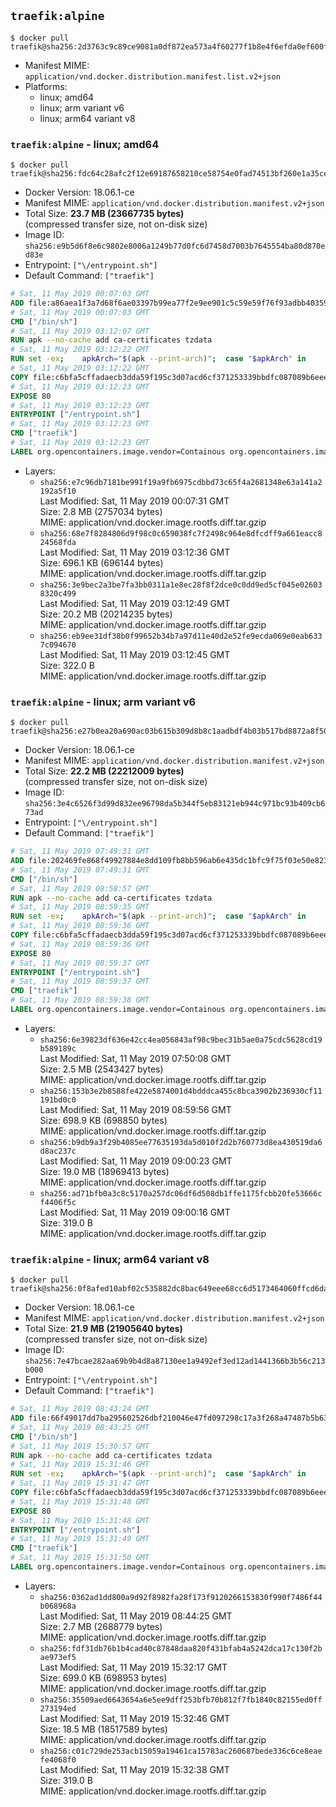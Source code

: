 ## `traefik:alpine`

```console
$ docker pull traefik@sha256:2d3763c9c89ce9081a0df872ea573a4f60277f1b8e4f6efda0ef600fd1ecf3bc
```

-	Manifest MIME: `application/vnd.docker.distribution.manifest.list.v2+json`
-	Platforms:
	-	linux; amd64
	-	linux; arm variant v6
	-	linux; arm64 variant v8

### `traefik:alpine` - linux; amd64

```console
$ docker pull traefik@sha256:fdc64c28afc2f12e69187658210ce58754e0fad74513bf260e1a35cec262121f
```

-	Docker Version: 18.06.1-ce
-	Manifest MIME: `application/vnd.docker.distribution.manifest.v2+json`
-	Total Size: **23.7 MB (23667735 bytes)**  
	(compressed transfer size, not on-disk size)
-	Image ID: `sha256:e9b5d6f8e6c9802e8006a1249b77d0fc6d7458d7003b7645554ba80d870ed83e`
-	Entrypoint: `["\/entrypoint.sh"]`
-	Default Command: `["traefik"]`

```dockerfile
# Sat, 11 May 2019 00:07:03 GMT
ADD file:a86aea1f3a7d68f6ae03397b99ea77f2e9ee901c5c59e59f76f93adbb4035913 in / 
# Sat, 11 May 2019 00:07:03 GMT
CMD ["/bin/sh"]
# Sat, 11 May 2019 03:12:07 GMT
RUN apk --no-cache add ca-certificates tzdata
# Sat, 11 May 2019 03:12:22 GMT
RUN set -ex; 	apkArch="$(apk --print-arch)"; 	case "$apkArch" in 		armhf) arch='arm' ;; 		aarch64) arch='arm64' ;; 		x86_64) arch='amd64' ;; 		*) echo >&2 "error: unsupported architecture: $apkArch"; exit 1 ;; 	esac; 	wget --quiet -O /usr/local/bin/traefik "https://github.com/containous/traefik/releases/download/v1.7.11/traefik_linux-$arch"; 	chmod +x /usr/local/bin/traefik
# Sat, 11 May 2019 03:12:22 GMT
COPY file:c6bfa5cffadaecb3dda59f195c3d07acd6cf371253339bbdfc087089b6eee8b8 in / 
# Sat, 11 May 2019 03:12:23 GMT
EXPOSE 80
# Sat, 11 May 2019 03:12:23 GMT
ENTRYPOINT ["/entrypoint.sh"]
# Sat, 11 May 2019 03:12:23 GMT
CMD ["traefik"]
# Sat, 11 May 2019 03:12:23 GMT
LABEL org.opencontainers.image.vendor=Containous org.opencontainers.image.url=https://traefik.io org.opencontainers.image.title=Traefik org.opencontainers.image.description=A modern reverse-proxy org.opencontainers.image.version=v1.7.11 org.opencontainers.image.documentation=https://docs.traefik.io
```

-	Layers:
	-	`sha256:e7c96db7181be991f19a9fb6975cdbbd73c65f4a2681348e63a141a2192a5f10`  
		Last Modified: Sat, 11 May 2019 00:07:31 GMT  
		Size: 2.8 MB (2757034 bytes)  
		MIME: application/vnd.docker.image.rootfs.diff.tar.gzip
	-	`sha256:68e7f8284806d9f98c0c659038fc7f2498c964e8dfcdff9a661eacc824568fda`  
		Last Modified: Sat, 11 May 2019 03:12:36 GMT  
		Size: 696.1 KB (696144 bytes)  
		MIME: application/vnd.docker.image.rootfs.diff.tar.gzip
	-	`sha256:3e9bec2a3be7fa3bb0311a1e8ec28f8f2dce0c0dd9ed5cf045e026038320c499`  
		Last Modified: Sat, 11 May 2019 03:12:49 GMT  
		Size: 20.2 MB (20214235 bytes)  
		MIME: application/vnd.docker.image.rootfs.diff.tar.gzip
	-	`sha256:eb9ee31df38b0f99652b34b7a97d11e40d2e52fe9ecda069e0eab6337c094670`  
		Last Modified: Sat, 11 May 2019 03:12:45 GMT  
		Size: 322.0 B  
		MIME: application/vnd.docker.image.rootfs.diff.tar.gzip

### `traefik:alpine` - linux; arm variant v6

```console
$ docker pull traefik@sha256:e27b0ea20a690ac03b615b309d8b8c1aadbdf4b03b517bd8872a8f50586438cc
```

-	Docker Version: 18.06.1-ce
-	Manifest MIME: `application/vnd.docker.distribution.manifest.v2+json`
-	Total Size: **22.2 MB (22212009 bytes)**  
	(compressed transfer size, not on-disk size)
-	Image ID: `sha256:3e4c6526f3d99d832ee96798da5b344f5eb83121eb944c971bc93b409cb673ad`
-	Entrypoint: `["\/entrypoint.sh"]`
-	Default Command: `["traefik"]`

```dockerfile
# Sat, 11 May 2019 07:49:31 GMT
ADD file:202469fe868f49927884e8dd109fb8bb596ab6e435dc1bfc9f75f03e50e82325 in / 
# Sat, 11 May 2019 07:49:31 GMT
CMD ["/bin/sh"]
# Sat, 11 May 2019 08:58:57 GMT
RUN apk --no-cache add ca-certificates tzdata
# Sat, 11 May 2019 08:59:35 GMT
RUN set -ex; 	apkArch="$(apk --print-arch)"; 	case "$apkArch" in 		armhf) arch='arm' ;; 		aarch64) arch='arm64' ;; 		x86_64) arch='amd64' ;; 		*) echo >&2 "error: unsupported architecture: $apkArch"; exit 1 ;; 	esac; 	wget --quiet -O /usr/local/bin/traefik "https://github.com/containous/traefik/releases/download/v1.7.11/traefik_linux-$arch"; 	chmod +x /usr/local/bin/traefik
# Sat, 11 May 2019 08:59:36 GMT
COPY file:c6bfa5cffadaecb3dda59f195c3d07acd6cf371253339bbdfc087089b6eee8b8 in / 
# Sat, 11 May 2019 08:59:36 GMT
EXPOSE 80
# Sat, 11 May 2019 08:59:37 GMT
ENTRYPOINT ["/entrypoint.sh"]
# Sat, 11 May 2019 08:59:37 GMT
CMD ["traefik"]
# Sat, 11 May 2019 08:59:38 GMT
LABEL org.opencontainers.image.vendor=Containous org.opencontainers.image.url=https://traefik.io org.opencontainers.image.title=Traefik org.opencontainers.image.description=A modern reverse-proxy org.opencontainers.image.version=v1.7.11 org.opencontainers.image.documentation=https://docs.traefik.io
```

-	Layers:
	-	`sha256:6e39823df636e42cc4ea056843af98c9bec31b5ae0a75cdc5628cd19b589189c`  
		Last Modified: Sat, 11 May 2019 07:50:08 GMT  
		Size: 2.5 MB (2543427 bytes)  
		MIME: application/vnd.docker.image.rootfs.diff.tar.gzip
	-	`sha256:153b3e2b8588fe422e5874001d4bdddca455c8bca3902b236930cf11191bd0c0`  
		Last Modified: Sat, 11 May 2019 08:59:56 GMT  
		Size: 698.9 KB (698850 bytes)  
		MIME: application/vnd.docker.image.rootfs.diff.tar.gzip
	-	`sha256:b9db9a3f29b4085ee77635193da5d010f2d2b760773d8ea430519da6d8ac237c`  
		Last Modified: Sat, 11 May 2019 09:00:23 GMT  
		Size: 19.0 MB (18969413 bytes)  
		MIME: application/vnd.docker.image.rootfs.diff.tar.gzip
	-	`sha256:ad71bfb0a3c8c5170a257dc06df6d508db1ffe1175fcbb20fe53666cf4406f5c`  
		Last Modified: Sat, 11 May 2019 09:00:16 GMT  
		Size: 319.0 B  
		MIME: application/vnd.docker.image.rootfs.diff.tar.gzip

### `traefik:alpine` - linux; arm64 variant v8

```console
$ docker pull traefik@sha256:0f8afed10abf02c535882dc8bac649eee68cc6d5173464060ffcd6dad67a6677
```

-	Docker Version: 18.06.1-ce
-	Manifest MIME: `application/vnd.docker.distribution.manifest.v2+json`
-	Total Size: **21.9 MB (21905640 bytes)**  
	(compressed transfer size, not on-disk size)
-	Image ID: `sha256:7e47bcae282aa69b9b4d8a87130ee1a9492ef3ed12ad1441366b3b56c213b000`
-	Entrypoint: `["\/entrypoint.sh"]`
-	Default Command: `["traefik"]`

```dockerfile
# Sat, 11 May 2019 08:43:24 GMT
ADD file:66f49017dd7ba295602526dbf210046e47fd097298c17a3f268a47487b5b6379 in / 
# Sat, 11 May 2019 08:43:25 GMT
CMD ["/bin/sh"]
# Sat, 11 May 2019 15:30:57 GMT
RUN apk --no-cache add ca-certificates tzdata
# Sat, 11 May 2019 15:31:46 GMT
RUN set -ex; 	apkArch="$(apk --print-arch)"; 	case "$apkArch" in 		armhf) arch='arm' ;; 		aarch64) arch='arm64' ;; 		x86_64) arch='amd64' ;; 		*) echo >&2 "error: unsupported architecture: $apkArch"; exit 1 ;; 	esac; 	wget --quiet -O /usr/local/bin/traefik "https://github.com/containous/traefik/releases/download/v1.7.11/traefik_linux-$arch"; 	chmod +x /usr/local/bin/traefik
# Sat, 11 May 2019 15:31:47 GMT
COPY file:c6bfa5cffadaecb3dda59f195c3d07acd6cf371253339bbdfc087089b6eee8b8 in / 
# Sat, 11 May 2019 15:31:48 GMT
EXPOSE 80
# Sat, 11 May 2019 15:31:48 GMT
ENTRYPOINT ["/entrypoint.sh"]
# Sat, 11 May 2019 15:31:49 GMT
CMD ["traefik"]
# Sat, 11 May 2019 15:31:50 GMT
LABEL org.opencontainers.image.vendor=Containous org.opencontainers.image.url=https://traefik.io org.opencontainers.image.title=Traefik org.opencontainers.image.description=A modern reverse-proxy org.opencontainers.image.version=v1.7.11 org.opencontainers.image.documentation=https://docs.traefik.io
```

-	Layers:
	-	`sha256:0362ad1dd800a9d92f8982fa28f173f9120266153830f990f7486f44b068968a`  
		Last Modified: Sat, 11 May 2019 08:44:25 GMT  
		Size: 2.7 MB (2688779 bytes)  
		MIME: application/vnd.docker.image.rootfs.diff.tar.gzip
	-	`sha256:fdf31db76b1b4cad40c87848daa820f431bfab4a5242dca17c130f2bae973ef5`  
		Last Modified: Sat, 11 May 2019 15:32:17 GMT  
		Size: 699.0 KB (698953 bytes)  
		MIME: application/vnd.docker.image.rootfs.diff.tar.gzip
	-	`sha256:35509aed6643654a6e5ee9dff253bfb70b812f7fb1840c82155ed0ff273194ed`  
		Last Modified: Sat, 11 May 2019 15:32:46 GMT  
		Size: 18.5 MB (18517589 bytes)  
		MIME: application/vnd.docker.image.rootfs.diff.tar.gzip
	-	`sha256:c01c729de253acb15059a19461ca15783ac260687bede336c6ce8eaefe4068f0`  
		Last Modified: Sat, 11 May 2019 15:32:38 GMT  
		Size: 319.0 B  
		MIME: application/vnd.docker.image.rootfs.diff.tar.gzip
